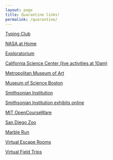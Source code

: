 ```yaml
---
layout: page
title: Quarantine links!
permalink: /quarantine/
---
```


[Typing Club](https://www.typingclub.com)

[NASA at Home](https://www.nasa.gov/specials/nasaathome/index.html)

[Exploratorium](https://www.exploratorium.edu/explore)

[California Science Center (live activities at 10am)](https://californiasciencecenter.org/stuck-at-home-science)

[Metropolitan Museum of Art](https://www.metmuseum.org/art/online-features/metkids/)

[Museum of Science Boston](https://www.mos.org/mos-at-home)

[Smithsonian Institution](https://www.si.edu)

[Smithsonian Institution exhibits online](https://www.si.edu/exhibitions/online)

[MIT OpenCourseWare](https://ocw.mit.edu/courses/most-visited-courses/)

[San Diego Zoo](https://kids.sandiegozoo.org)

[Marble Run](https://www.marblerun.at)

[Virtual Escape Rooms](https://www.thesuburbanmom.com/2020/05/01/virtual-escape-rooms/)

[Virtual Field Trips](https://livability.com/topics/experiences-adventures/20-virtual-field-trips-for-kids-stuck-at-home)

<br>
<br><br><br><br><br><br><br><br><br><br><br><br><br><br><br><br><br><br><br>

